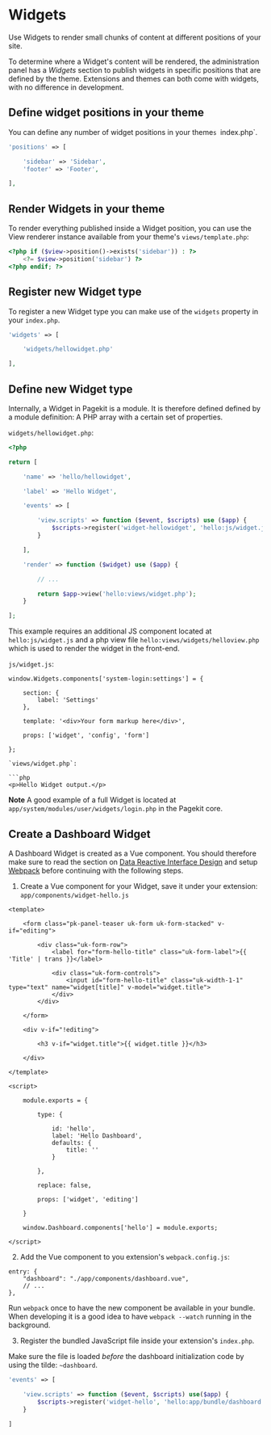 # Widgets

<p class="uk-article-lead">Use Widgets to render small chunks of content at different positions of your site.</p>

To determine where a Widget's content will be rendered, the administration panel has a *Widgets* section to publish widgets in specific positions that are defined by the theme. Extensions and themes can both come with widgets, with no difference in development.

## Define widget positions in your theme

You can define any number of widget positions in your theme`s `index.php`.

```php
'positions' => [

    'sidebar' => 'Sidebar',
    'footer' => 'Footer',

],
```

## Render Widgets in your theme

To render everything published inside a Widget position, you can use the View renderer instance available from your theme's `views/template.php`:

```php
<?php if ($view->position()->exists('sidebar')) : ?>
    <?= $view->position('sidebar') ?>
<?php endif; ?>
```

## Register new Widget type

To register a new Widget type you can make use of the `widgets` property in your `index.php`.

```php
'widgets' => [

    'widgets/hellowidget.php'

],
```

## Define new Widget type

Internally, a Widget in Pagekit is a module. It is therefore defined defined by a module definition: A PHP array with a certain set of properties.

`widgets/hellowidget.php`:

```php
<?php

return [

    'name' => 'hello/hellowidget',

    'label' => 'Hello Widget',

    'events' => [

        'view.scripts' => function ($event, $scripts) use ($app) {
            $scripts->register('widget-hellowidget', 'hello:js/widget.js', ['~widgets']);
        }

    ],

    'render' => function ($widget) use ($app) {

	    // ...

        return $app->view('hello:views/widget.php');
    }

];
```

This example requires an additional JS component located at `hello:js/widget.js` and a php view file `hello:views/widgets/helloview.php` which is used to render the widget in the front-end.

`js/widget.js`:

```
window.Widgets.components['system-login:settings'] = {

    section: {
        label: 'Settings'
    },

    template: '<div>Your form markup here</div>',

    props: ['widget', 'config', 'form']

};

`views/widget.php`:

```php
<p>Hello Widget output.</p>
```

**Note** A good example of a full Widget is located at `app/system/modules/user/widgets/login.php` in the Pagekit core.

## Create a Dashboard Widget

A Dashboard Widget is created as a Vue component. You should therefore make sure to read the section on [Data Reactive Interface Design](developer/data-reactive-ui.md) and setup [Webpack](../tools/webpack-gulp.md) before continuing with the following steps.

1. Create a Vue component for your Widget, save it under your extension: `app/components/widget-hello.js`

```vue
<template>

    <form class="pk-panel-teaser uk-form uk-form-stacked" v-if="editing">

        <div class="uk-form-row">
            <label for="form-hello-title" class="uk-form-label">{{ 'Title' | trans }}</label>

            <div class="uk-form-controls">
                <input id="form-hello-title" class="uk-width-1-1" type="text" name="widget[title]" v-model="widget.title">
            </div>
        </div>        

    </form>

    <div v-if="!editing">

        <h3 v-if="widget.title">{{ widget.title }}</h3>

    </div>

</template>

<script>

    module.exports = {

        type: {

            id: 'hello',
            label: 'Hello Dashboard',
            defaults: {
                title: ''
            }

        },

        replace: false,

        props: ['widget', 'editing']

    }

    window.Dashboard.components['hello'] = module.exports;

</script>

```

2. Add the Vue component to you extension's `webpack.config.js`:

```
entry: {
    "dashboard": "./app/components/dashboard.vue",
    // ...
},
```

Run `webpack` once to have the new component be available in your bundle. When developing it is a good idea to have `webpack --watch` running in the background.

3. Register the bundled JavaScript file inside your extension's `index.php`.

Make sure the file is loaded *before* the dashboard initialization code by using
the tilde: `~dashboard`.


```php
'events' => [

    'view.scripts' => function ($event, $scripts) use($app) {
        $scripts->register('widget-hello', 'hello:app/bundle/dashboard.js', '~dashboard');
    }

]
```
